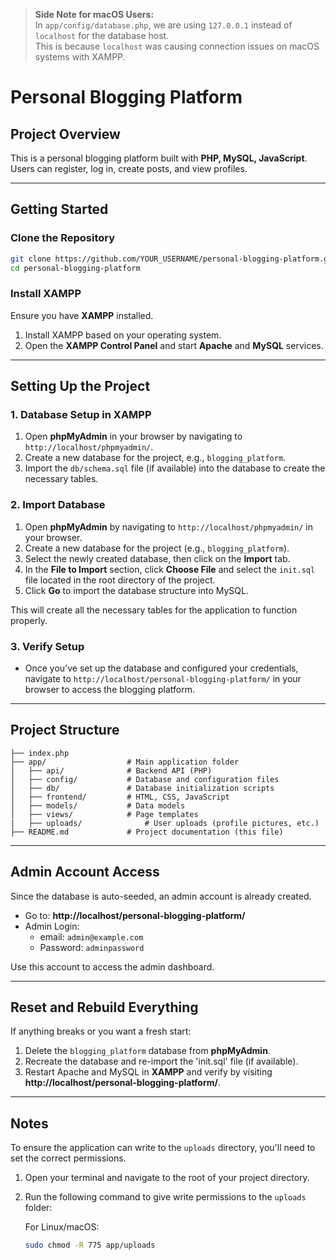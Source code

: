 > **Side Note for macOS Users:**  
> In `app/config/database.php`, we are using `127.0.0.1` instead of `localhost` for the database host.  
> This is because `localhost` was causing connection issues on macOS systems with XAMPP.

# Personal Blogging Platform

## Project Overview
This is a personal blogging platform built with **PHP, MySQL, JavaScript**. Users can register, log in, create posts, and view profiles.

---

## Getting Started

### Clone the Repository
```sh
git clone https://github.com/YOUR_USERNAME/personal-blogging-platform.git
cd personal-blogging-platform
```

### Install XAMPP
Ensure you have **XAMPP** installed.

1. Install XAMPP based on your operating system.
2. Open the **XAMPP Control Panel** and start **Apache** and **MySQL** services.

---

## Setting Up the Project

### 1. Database Setup in XAMPP

1. Open **phpMyAdmin** in your browser by navigating to `http://localhost/phpmyadmin/`.
2. Create a new database for the project, e.g., `blogging_platform`.
3. Import the `db/schema.sql` file (if available) into the database to create the necessary tables.

###  2. Import Database

1. Open **phpMyAdmin** by navigating to `http://localhost/phpmyadmin/` in your browser.
2. Create a new database for the project (e.g., `blogging_platform`).
3. Select the newly created database, then click on the **Import** tab.
4. In the **File to Import** section, click **Choose File** and select the `init.sql` file located in the root directory of the project.
5. Click **Go** to import the database structure into MySQL.

This will create all the necessary tables for the application to function properly.




### 3. Verify Setup

- Once you’ve set up the database and configured your credentials, navigate to `http://localhost/personal-blogging-platform/` in your browser to access the blogging platform.

---

## Project Structure
```
├── index.php
├── app/                  # Main application folder
│   ├── api/              # Backend API (PHP)
│   ├── config/           # Database and configuration files
│   ├── db/               # Database initialization scripts
│   ├── frontend/         # HTML, CSS, JavaScript
│   ├── models/           # Data models
│   ├── views/            # Page templates
|   ├── uploads/              # User uploads (profile pictures, etc.)
├── README.md             # Project documentation (this file)
```

---

## Admin Account Access
Since the database is auto-seeded, an admin account is already created.

- Go to: **http://localhost/personal-blogging-platform/**
- Admin Login:
  - email: `admin@example.com`
  - Password: `adminpassword`

Use this account to access the admin dashboard.

---

## Reset and Rebuild Everything

If anything breaks or you want a fresh start:

1. Delete the `blogging_platform` database from **phpMyAdmin**.
2. Recreate the database and re-import the 'init.sql' file (if available).
3. Restart Apache and MySQL in **XAMPP** and verify by visiting **http://localhost/personal-blogging-platform/**.

---

## Notes



To ensure the application can write to the `uploads` directory, you'll need to set the correct permissions.

1. Open your terminal and navigate to the root of your project directory.
2. Run the following command to give write permissions to the `uploads` folder:

   For Linux/macOS:
   ```sh
   sudo chmod -R 775 app/uploads


